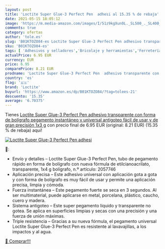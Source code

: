 ```yaml
---
layout: post
title: 'Loctite Super Glue-3 Perfect Pen  adhesi al 15.35 % de rebaja'
date: 2021-05-15 18:05:12
image: 'https://m.media-amazon.com/images/I/51z9kgXun0L._SL500_._SL400_.jpg'
comments: true
category: ofertas
author: 'tole.es'
slug: 'B01KTOZO84-es Loctite Super Glue-3 Perfect Pen adhesivo transparente con...'
sku: 'B01KTOZO84-es'
tags: [ 'Adhesivos y selladores','Bricolaje y herramientas','Ferretería','Pegamentos instantáneos','bolígrafo','loctite', ]
actualPrice: 6.95 EUR
currency: EUR
price: 6.95
comparePrice: 8.21 EUR
prodname: 'Loctite Super Glue-3 Perfect Pen  adhesivo transparente con forma de bolígrafo  pegamento instantáneo y universal antigoteo  fácil de usar y de gran precisión  1x3 g'
country: 'es'
flag: '🇪🇸'
brand: 'Loctite'
buyurl: 'https://www.amazon.es/dp/B01KTOZO84/?tag=tolees-21'
descuento: '15.35'
average: '6.70375'
---
```


Tienes [Loctite Super Glue-3 Perfect Pen  adhesivo transparente con forma de bolígrafo  pegamento instantáneo y universal antigoteo  fácil de usar y de gran precisión  1x3 g](https://www.amazon.es/dp/B01KTOZO84/?tag=tolees-21) con precio final de  6.95 EUR (original: 8.21 EUR) (15.35 %  de rebaja) aqui!

[![Loctite Super Glue-3 Perfect Pen  adhesi](https://m.media-amazon.com/images/I/51z9kgXun0L._SL500_._SL400_.jpg)](https://www.amazon.es/dp/B01KTOZO84/?tag=tolees-21)

🔎:

- Envío y detalles – Loctite Super Glue-3 Perfect Pen, tubo de pegamento rápido en forma de bolígrafo con nueva fórmula de etilcianoacrilato, transparente, 1x4 g bolígrafo, n.º artículo: 2057746
- Aplicación precisa – Este adhesivo universal con aplicación gota a gota y con forma de bolígrafo es muy fácil de usar y permite una aplicación precisa, limpia y cómoda.
- Fuerza instantánea – Este pegamento fuerte se seca en 3 segundos. Al ser multimaterial, puede aplicarse en metal, porcelana, plástico, caucho, cuero y madera.
- Sistema antigoteo – Este super pegamento líquido y transparente no gotea. Se aplica en superficies limpias y secas con una precisión y una fuerza de unión máximas.
- Triple resistencia – Gracias a su nueva fórmula, el pegamento universal Loctite Super Glue-3 Perfect Pen es resistente al lavavajillas, a los impactos y al agua.

[🛒 Comprar!!!](https://www.amazon.es/dp/B01KTOZO84/?tag=tolees-21)
